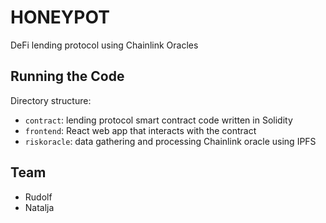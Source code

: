 # HONEYPOT

DeFi lending protocol using Chainlink Oracles

## Running the Code
Directory structure:
- `contract`: lending protocol smart contract code written in Solidity
- `frontend`: React web app that interacts with the contract
- `riskoracle`: data gathering and processing Chainlink oracle using IPFS

## Team
- Rudolf
- Natalja
